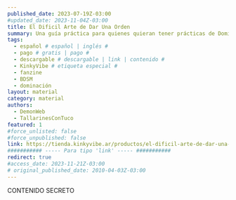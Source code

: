 ```yaml
---
published_date: 2023-07-19Z-03:00
#updated_date: 2023-11-04Z-03:00
title: El Dificil Arte de Dar Una Orden
summary: Una guía práctica para quienes quieran tener prácticas de Dominación consensuada. Compilamos múltiples ideas y aplicaciones de ejemplo a la hora de "dar órdenes".
tags:
  - español # español | inglés #
  - pago # gratis | pago #
  - descargable # descargable | link | contenido #
  - KinkyVibe # etiqueta especial #
  - fanzine
  - BDSM
  - dominación
layout: material
category: material
authors:
  - DemonWeb
  - TallarinesConTuco
featured: 1
#force_unlisted: false
#force_unpublished: false
link: https://tienda.kinkyvibe.ar/productos/el-dificil-arte-de-dar-una-orden-version-digital/
########### ----- Para tipo 'link' ----- ###########
redirect: true
#access_date: 2023-11-21Z-03:00
# original_published_date: 2010-04-03Z-03:00
---
```


CONTENIDO SECRETO